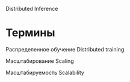 
Distributed Inference

# Термины

Распределенное обучение
Distributed training

Масштабирование
Scaling

Масштабируемость
Scalability


